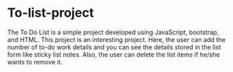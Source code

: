# To-list-project
The To Do List is a simple project developed using JavaScript, bootstrap, and HTML. This project is an interesting project. Here, the user can add the number of to-do work details and you can see the details stored in the list form like sticky list notes. Also, the user can delete the list items if he/she wants to remove it.
